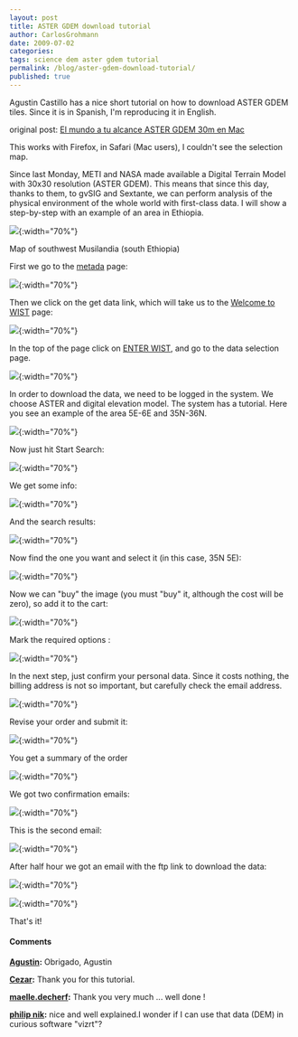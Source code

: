 ```yaml
---
layout: post
title: ASTER GDEM download tutorial
author: CarlosGrohmann
date: 2009-07-02
categories: 
tags: science dem aster gdem tutorial
permalink: /blog/aster-gdem-download-tutorial/
published: true
---
```



Agustin Castillo has a nice short tutorial on how to download ASTER GDEM tiles. Since it is in Spanish, I'm reproducing it in English.  

original post: [El mundo a tu alcance ASTER GDEM 30m en Mac](http://gvsigmac.blogspot.com/2009/07/el-mundo-tu-alcance-aster-gdem-30m-en.html)  

This works with Firefox, in Safari (Mac users), I couldn't see the selection map.  

Since last Monday, METI and NASA made available a Digital Terrain Model with 30x30 resolution (ASTER GDEM). This means that since this day, thanks to them, to gvSIG and Sextante, we can perform analysis of the physical environment of the whole world with first-class data. I will show a step-by-step with an example of an area in Ethiopia.  

![](/img/picture801.png){:width="70%"}   

Map of southwest Musilandia (south Ethiopia)  

First we go to the [metada](http://gcmd.nasa.gov/KeywordSearch/Metadata.do?Portal=GCMD&KeywordPath=%5BSource_Name%3A+Short_Name%3D%27TERRA%27%5D&OrigMetadataNode=GCMD&EntryId=ASTGTM1&MetadataView=Full&MetadataType=0&lbnode=mdlb2) page:    

![](/img/picture631.png){:width="70%"}   

Then we click on the get data link, which will take us to the [Welcome to WIST](https://wist.echo.nasa.gov/%7Ewist/api/imswelcome/) page:    

![](/img/picture641.png){:width="70%"}   

In the top of the page click on [ENTER WIST](https://wist.echo.nasa.gov/wist-bin/api/ims.cgi?mode=MAINSRCH&JS=1), and go to the data selection page.  

![](/img/picture651.png){:width="70%"}     

In order to download the data, we need to be logged in the system. We choose ASTER and digital elevation model. The system has a tutorial. Here you see an example of the area 5E-6E and 35N-36N.  

![](/img/picture661.png){:width="70%"}   

Now just hit Start Search:    

![](/img/picture671.png){:width="70%"}   

We get some info:  

![](/img/picture681.png){:width="70%"}   

And the search results:  

![](/img/picture691.png){:width="70%"}   

Now find the one you want and select it (in this case, 35N 5E):  

![](/img/picture701.png){:width="70%"}   

Now we can "buy" the image (you must "buy" it, although the cost will be zero), so add it to the cart:    

![](/img/picture711.png){:width="70%"}   

Mark the required options :    

![](/img/picture721.png){:width="70%"}   

In the next step, just confirm your personal data. Since it costs nothing, the billing address is not so important, but carefully check the email address.  


![](/img/picture731.png){:width="70%"}   

Revise your order and submit it:  

![](/img/picture7411.png){:width="70%"}   

You get a summary of the order  

![](/img/picture751.png){:width="70%"}   

We got two confirmation emails:  

![](/img/picture761.png){:width="70%"}   

This is the second email:  

![](/img/picture771.png){:width="70%"}   

After half hour we got an email with the ftp link to download the data:  

![](/img/picture781.png){:width="70%"}   

![](/img/picture791.png){:width="70%"}   

That's it!



#### Comments

**[Agustin](#2 "2009-07-03 17:21:17"):** Obrigado, Agustin

**[Cezar](#3 "2009-07-14 19:28:33"):** Thank you for this tutorial.

**[maelle.decherf](#4 "2009-07-16 10:19:08"):** Thank you very much ... well done !

**[philip nik](#5 "2010-03-16 13:05:10"):** nice and well explained.I wonder if I can use that data (DEM) in curious software "vizrt"?



